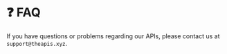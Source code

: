 # ❓ FAQ

If you have questions or problems regarding our APIs, please contact us at `support@theapis.xyz`.
